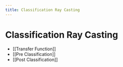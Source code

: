 ```yaml
---
title: Classification Ray Casting
---
```


# Classification Ray Casting
- [[Transfer Function]]
- [[Pre Classification]]
- [[Post Classification]]







